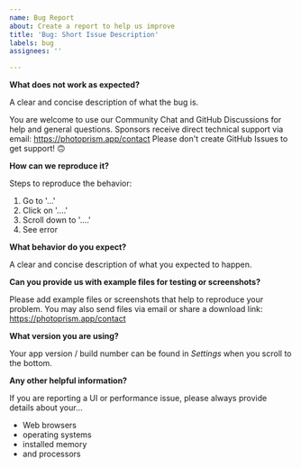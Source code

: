 ```yaml
---
name: Bug Report
about: Create a report to help us improve
title: 'Bug: Short Issue Description'
labels: bug
assignees: ''

---
```


**What does not work as expected?**

A clear and concise description of what the bug is.

You are welcome to use our Community Chat and GitHub Discussions for help and general questions.
Sponsors receive direct technical support via email: https://photoprism.app/contact
Please don't create GitHub Issues to get support! 🙃

**How can we reproduce it?**

Steps to reproduce the behavior:

1. Go to '...'
2. Click on '....'
3. Scroll down to '....'
4. See error

**What behavior do you expect?**

A clear and concise description of what you expected to happen.

**Can you provide us with example files for testing or screenshots?**

Please add example files or screenshots that help to reproduce your problem.
You may also send files via email or share a download link:
https://photoprism.app/contact

**What version you are using?**

Your app version / build number can be found in *Settings* when you scroll to the bottom.

**Any other helpful information?**

If you are reporting a UI or performance issue, please always provide details about your...

- Web browsers
- operating systems
- installed memory
- and processors
